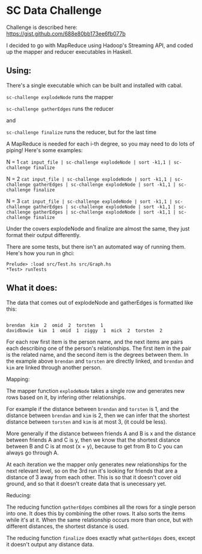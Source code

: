 SC Data Challenge
=========================

Challenge is described here: https://gist.github.com/688e80bb173ee6fb077b

I decided to go with MapReduce using Hadoop's Streaming API, and coded up the mapper and reducer executables in Haskell.

Using:
------

There's a single executable which can be built and installed with cabal.

`sc-challenge explodeNode` runs the mapper

`sc-challenge gatherEdges` runs the reducer

and

`sc-challenge finalize` runs the reducer, but for the last time

A MapReduce is needed for each i-th degree, so you may need to do lots of piping! Here's some examples:

N = 1
`cat input_file | sc-challenge explodeNode | sort -k1,1 | sc-challenge finalize`

N = 2
`cat input_file | sc-challenge explodeNode | sort -k1,1 | sc-challenge gatherEdges | sc-challenge explodeNode | sort -k1,1 | sc-challenge finalize`

N = 3
`cat input_file | sc-challenge explodeNode | sort -k1,1 | sc-challenge gatherEdges | sc-challenge explodeNode | sort -k1,1 | sc-challenge gatherEdges | sc-challenge explodeNode | sort -k1,1 | sc-challenge finalize`

Under the covers explodeNode and finalize are almost the same, they just format their output differently.

There are some tests, but there isn't an automated way of running them. Here's how you run in ghci:

```
Prelude> :load src/Test.hs src/Graph.hs
*Test> runTests
```

What it does:
------

The data that comes out of explodeNode and gatherEdges is formatted like this:

```

brendan  kim  2  omid  2  torsten  1
davidbowie  kim  1  omid  1  ziggy  1  mick  2  torsten  2
```

For each row first item is the person name, and the next items are pairs each describing one of the person's relationships.
The first item in the pair is the related name, and the second item is the degrees between them.
In the example above `brendan` and `torsten` are directly linked, and `brendan` and `kim` are linked through another person.

Mapping:

The mapper function `explodeNode` takes a single row and generates new rows based on it, by infering other relationships.

For example if the distance between `brendan` and `torsten` is 1, and the distance between `brendan` and `kim` is 2, then
we can infer that the shortest distance between `torsten` and `kim` is at most 3, (it could be less).

More generally if the distance between friends A and B is x and the distance between friends A and C is y, then we know that
the shortest distance between B and C is at most (x + y), because to get from B to C you can always go through A.

At each iteration we the mapper only generates new relationships for the next relevant level, so on the 3rd run it's looking
for friends that are a distance of 3 away from each other. This is so that it doesn't cover old ground, and so that it
doesn't create data that is unecessary yet.

Reducing:

The reducing function `gatherEdges` combines all the rows for a single person into one. It does this by combining the other rows.
It also sorts the items while it's at it. When the same relationship occurs more than once, but with different distances, the
shortest distance is used.

The reducing function `finalize` does exactly what `gatherEdges` does, except it doesn't output any distance data.


